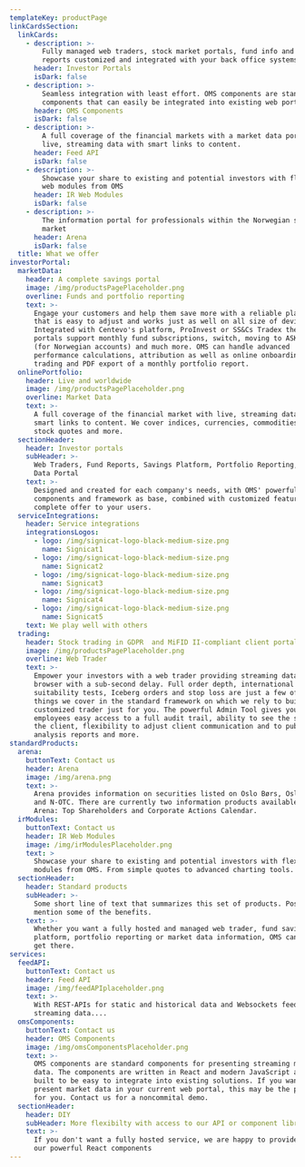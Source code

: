 ```yaml
---
templateKey: productPage
linkCardsSection:
  linkCards:
    - description: >-
        Fully managed web traders, stock market portals, fund info and portfolio
        reports customized and integrated with your back office systems.
      header: Investor Portals
      isDark: false
    - description: >-
        Seamless integration with least effort. OMS components are standard
        components that can easily be integrated into existing web portals.
      header: OMS Components
      isDark: false
    - description: >-
        A full coverage of the financial markets with a market data portal with
        live, streaming data with smart links to content.
      header: Feed API
      isDark: false
    - description: >-
        Showcase your share to existing and potential investors with flexible
        web modules from OMS
      header: IR Web Modules
      isDark: false
    - description: >-
        The information portal for professionals within the Norwegian securities
        market 
      header: Arena
      isDark: false
  title: What we offer
investorPortal:
  marketData:
    header: A complete savings portal
    image: /img/productsPagePlaceholder.png
    overline: Funds and portfolio reporting
    text: >-
      Engage your customers and help them save more with a reliable platform
      that is easy to adjust and works just as well on all size of devices.
      Integrated with Centevo's platform, ProInvest or SS&Cs Tradex these
      portals support monthly fund subscriptions, switch, moving to ASK and IPS
      (for Norwegian accounts) and much more. OMS can handle advanced
      performance calculations, attribution as well as online onboarding,
      trading and PDF export of a monthly portfolio report.
  onlinePortfolio:
    header: Live and worldwide
    image: /img/productsPagePlaceholder.png
    overline: Market Data
    text: >-
      A full coverage of the financial market with live, streaming data with
      smart links to content. We cover indices, currencies, commodities, fund,
      stock quotes and more.
  sectionHeader:
    header: Investor portals
    subHeader: >-
      Web Traders, Fund Reports, Savings Platform, Portfolio Reporting, Market
      Data Portal
    text: >-
      Designed and created for each company's needs, with OMS' powerful standard
      components and framework as base, combined with customized features for a
      complete offer to your users. 
  serviceIntegrations:
    header: Service integrations
    integrationsLogos:
      - logo: /img/signicat-logo-black-medium-size.png
        name: Signicat1
      - logo: /img/signicat-logo-black-medium-size.png
        name: Signicat2
      - logo: /img/signicat-logo-black-medium-size.png
        name: Signicat3
      - logo: /img/signicat-logo-black-medium-size.png
        name: Signicat4
      - logo: /img/signicat-logo-black-medium-size.png
        name: Signicat5
    text: We play well with others
  trading:
    header: Stock trading in GDPR  and MiFID II-compliant client portals
    image: /img/productsPagePlaceholder.png
    overline: Web Trader
    text: >-
      Empower your investors with a web trader providing streaming data to the
      browser with a sub-second delay. Full order depth, international data,
      suitability tests, Iceberg orders and stop loss are just a few of the
      things we cover in the standard framework on which we rely to build a
      customized trader just for you. The powerful Admin Tool gives your
      employees easy access to a full audit trail, ability to see the same as
      the client, flexibility to adjust client communication and to publish
      analysis reports and more.
standardProducts:
  arena:
    buttonText: Contact us
    header: Arena
    image: /img/arena.png
    text: >-
      Arena provides information on securities listed on Oslo Børs, Oslo Axess
      and N-OTC. There are currently two information products available in
      Arena: Top Shareholders and Corporate Actions Calendar.
  irModules:
    buttonText: Contact us
    header: IR Web Modules
    image: /img/irModulesPlaceholder.png
    text: >
      Showcase your share to existing and potential investors with flexible web
      modules from OMS. From simple quotes to advanced charting tools.
  sectionHeader:
    header: Standard products
    subHeader: >-
      Some short line of text that summarizes this set of products. Possibly
      mention some of the benefits.
    text: >-
      Whether you want a fully hosted and managed web trader, fund savings
      platform, portfolio reporting or market data information, OMS can help you
      get there.
services:
  feedAPI:
    buttonText: Contact us
    header: Feed API
    image: /img/feedAPIplaceholder.png
    text: >-
      With REST-APIs for static and historical data and Websockets feed for
      streaming data....
  omsComponents:
    buttonText: Contact us
    header: OMS Components
    image: /img/omsComponentsPlaceholder.png
    text: >-
      OMS components are standard components for presenting streaming market
      data. The components are written in React and modern JavaScript and are
      built to be easy to integrate into existing solutions. If you want to
      present market data in your current web portal, this may be the product
      for you. Contact us for a noncommital demo.
  sectionHeader:
    header: DIY
    subHeader: More flexibilty with access to our API or component library
    text: >-
      If you don't want a fully hosted service, we are happy to provide APIs or
      our powerful React components
---
```


